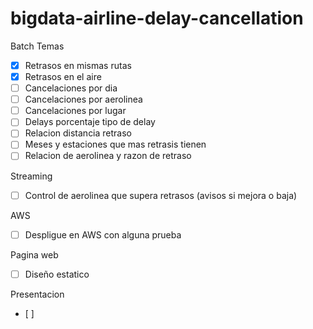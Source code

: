 # bigdata-airline-delay-cancellation

Batch Temas
- [X] Retrasos en mismas rutas
- [X] Retrasos en el aire
- [ ] Cancelaciones por dia
- [ ] Cancelaciones por aerolinea
- [ ] Cancelaciones por lugar
- [ ] Delays porcentaje tipo de delay
- [ ] Relacion distancia retraso
- [ ] Meses y estaciones que mas retrasis tienen
- [ ] Relacion de aerolinea y razon de retraso

Streaming
- [ ] Control de aerolinea que supera retrasos (avisos si mejora o baja)

AWS
- [ ] Despligue en AWS con alguna prueba

Pagina web
- [ ] Diseño estatico

Presentacion
- [ ] 
